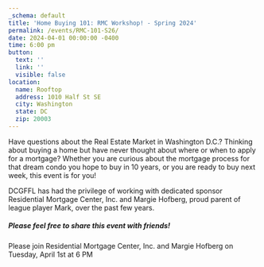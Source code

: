 ```yaml
---
_schema: default
title: 'Home Buying 101: RMC Workshop! - Spring 2024'
permalink: /events/RMC-101-S26/
date: 2024-04-01 00:00:00 -0400
time: 6:00 pm
button:
  text: ''
  link: ''
  visible: false
location:
  name: Rooftop
  address: 1010 Half St SE
  city: Washington
  state: DC
  zip: 20003
---
```

Have questions about the Real Estate Market in Washington D.C.? Thinking about buying a home but have never thought about where or when to apply for a mortgage? Whether you are curious about the mortgage process for that dream condo you hope to buy in 10 years, or you are ready to buy next week, this event is for you!

DCGFFL has had the privilege of working with dedicated sponsor Residential Mortgage Center, Inc. and Margie Hofberg, proud parent of league player Mark, over the past few years.

##### **Please feel free to share this event with friends!**

Please join Residential Mortgage Center, Inc. and Margie Hofberg on Tuesday, April 1st at 6 PM

&nbsp;